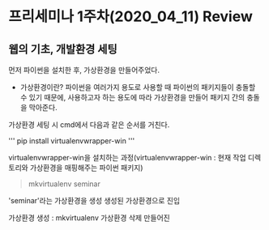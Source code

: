 프리세미나 1주차(2020_04_11) Review
===

웹의 기초, 개발환경 세팅
---
먼저 파이썬을 설치한 후, 가상환경을 만들어주었다.
* 가상환경이란?
파이썬을 여러가지 용도로 사용할 때 파이썬의 패키지들이 충돌할 수 있기 때문에, 
사용하고자 하는 용도에 따라 가상환경을 만들어 패키지 간의 충돌을 막아준다.

가상환경 세팅 시 cmd에서 다음과 같은 순서를 거친다.

'''
pip install virtualenvwrapper-win
'''

virtualenvwrapper-win을 설치하는 과정(virtualenvwrapper-win : 현재 작업 디렉토리와 가상환경을 매핑해주는 파이썬 패키지)

>mkvirtualenv seminar

'seminar'라는 가상환경을 생성
생성된 가상환경으로 진입


가상환경 생성 : mkvirtualenv
가상환경 삭제
만들어진

